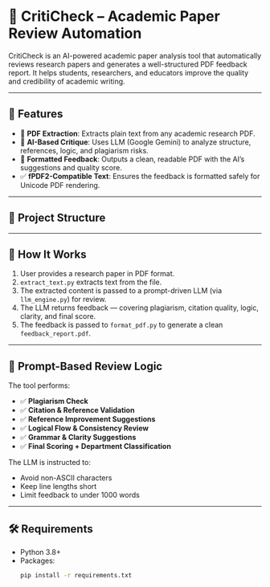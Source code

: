 # 🧠 CritiCheck – Academic Paper Review Automation

CritiCheck is an AI-powered academic paper analysis tool that automatically reviews research papers and generates a well-structured PDF feedback report. It helps students, researchers, and educators improve the quality and credibility of academic writing.

---

## 📌 Features

- 📄 **PDF Extraction**: Extracts plain text from any academic research PDF.
- 🤖 **AI-Based Critique**: Uses LLM (Google Gemini) to analyze structure, references, logic, and plagiarism risks.
- 🧾 **Formatted Feedback**: Outputs a clean, readable PDF with the AI’s suggestions and quality score.
- ✅ **fPDF2-Compatible Text**: Ensures the feedback is formatted safely for Unicode PDF rendering.

---

## 📁 Project Structure


---

## 🚀 How It Works

1. User provides a research paper in PDF format.
2. `extract_text.py` extracts text from the file.
3. The extracted content is passed to a prompt-driven LLM (via `llm_engine.py`) for review.
4. The LLM returns feedback — covering plagiarism, citation quality, logic, clarity, and final score.
5. The feedback is passed to `format_pdf.py` to generate a clean `feedback_report.pdf`.

---

## 🧠 Prompt-Based Review Logic

The tool performs:
- ✅ **Plagiarism Check**
- ✅ **Citation & Reference Validation**
- ✅ **Reference Improvement Suggestions**
- ✅ **Logical Flow & Consistency Review**
- ✅ **Grammar & Clarity Suggestions**
- ✅ **Final Scoring + Department Classification**

The LLM is instructed to:
- Avoid non-ASCII characters
- Keep line lengths short
- Limit feedback to under 1000 words

---

## 🛠️ Requirements

- Python 3.8+
- Packages:
  ```bash
  pip install -r requirements.txt
